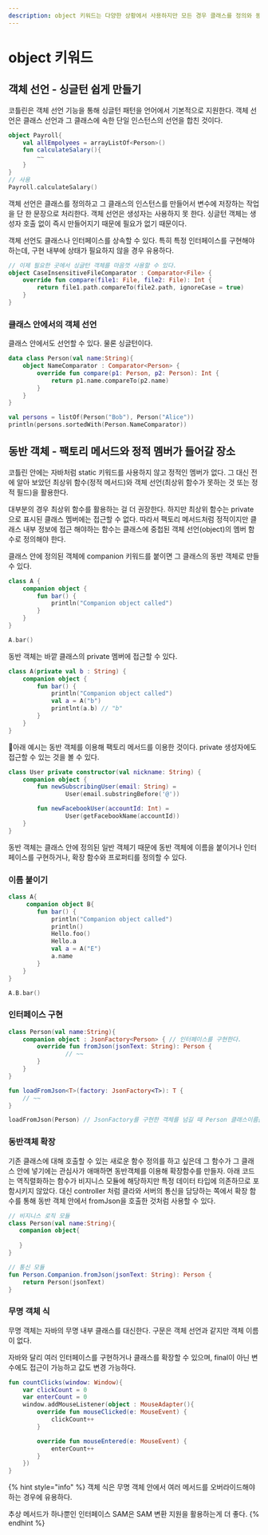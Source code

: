 ```yaml
---
description: object 키워드는 다양한 상황에서 사용하지만 모든 경우 클래스를 정의와 동시에 인스턴스를 생성한다는 공통점이 있다.
---
```


# object 키워드

## 객체 선언 - 싱글턴 쉽게 만들기

코틀린은 객체 선언 기능을 통해 싱글턴 패턴을 언어에서 기본적으로 지원한다. 객체 선언은 클래스 선언과 그 클래스에 속한 단일 인스턴스의 선언을 합친 것이다.

```kotlin
object Payroll{
    val allEmpolyees = arrayListOf<Person>()
    fun calculateSalary(){
        ~~
    }
}
// 사용
Payroll.calculateSalary()
```

객체 선언은 클래스를 정의하고 그 클래스의 인스턴스를 만들어서 변수에 저장하는 작업을 단 한 문장으로 처리한다. 객체 선언은 생성자는 사용하지 못 한다. 싱글턴 객체는 생성자 호출 없이 즉시 만들어지기 때문에 필요가 없기 때문이다.&#x20;

객체 선언도 클래스나 인터페이스를 상속할 수 있다. 특히 특정 인터페이스를 구현해야 하는데, 구현 내부에 상태가 필요하지 않을 경우 유용하다.&#x20;

```kotlin
// 이제 필요한 곳에서 싱글턴 객체를 마음껏 사용할 수 있다. 
object CaseInsensitiveFileComparator : Comparator<File> {
    override fun compare(file1: File, file2: File): Int {
        return file1.path.compareTo(file2.path, ignoreCase = true)
    }
} 
```

### 클래스 안에서의 객체 선언&#x20;

클래스 안에서도 선언할 수 있다. 물론 싱글턴이다.

```kotlin
data class Person(val name:String){
    object NameComparator : Comparator<Person> {
        override fun compare(p1: Person, p2: Person): Int {
            return p1.name.compareTo(p2.name)
        }
    }
}

val persons = listOf(Person("Bob"), Person("Alice"))
println(persons.sortedWith(Person.NameComparator))
```



## 동반 객체 - 팩토리 메서드와 정적 멤버가 들어갈 장소&#x20;

코틀린 안에는 자바처럼 static 키워드를 사용하지 않고 정적인 멤버가 없다. 그 대신 전에 알아 보았던 최상위 함수(정적 메서드)와 객체 선언(최상위 함수가 못하는 것 또는 정적 필드)을 활용한다.&#x20;

대부분의 경우 최상위 함수를 활용하는 걸 더 권장한다. 하지만 최상위 함수는 private으로 표시된 클래스 멤버에는 접근할 수 없다. 따라서 팩토리 메서드처럼 정적이지만 클래스 내부 정보에 접근 해야하는 함수는 클래스에 중첩된 객체 선언(object)의 멤버 함수로 정의해야 한다.&#x20;

클래스 안에 정의된 객체에 companion 키워드를 붙이면 그 클래스의 동반 객체로 만들 수 있다.&#x20;

```kotlin
class A {
    companion object {
        fun bar() {
            println("Companion object called")
        }
    }
}

A.bar()
```



동반 객체는 바깥 클래스의 private 멤버에 접근할 수 있다.&#x20;

```kotlin
class A(private val b : String) {
    companion object {
        fun bar() {
            println("Companion object called")
            val a = A("b")
            printlnt(a.b) // "b"
        }
    }
}
```

아래 예시는 동반 객체를 이용해 팩토리 메서드를 이용한 것이다. private 생성자에도 접근할 수 있는 것을 볼 수 있다.

```kotlin
class User private constructor(val nickname: String) {
    companion object {
        fun newSubscribingUser(email: String) =
                User(email.substringBefore('@'))

        fun newFacebookUser(accountId: Int) =
                User(getFacebookName(accountId))
    }
}
```



동반 객체는 클래스 안에 정의된 일반 객체기 때문에 동반 객체에 이름을 붙이거나 인터페이스를 구현하거나, 확장 함수와 프로퍼티를 정의할 수 있다.



### 이름 붙이기&#x20;

```kotlin
class A{
     companion object B{
        fun bar() {
            println("Companion object called")
            println()
            Hello.foo()
            Hello.a
            val a = A("E")
            a.name
        }
    }
}

A.B.bar()
```



### 인터페이스 구현&#x20;

```kotlin
class Person(val name:String){
    companion object : JsonFactory<Person> { // 인터페이스를 구현한다.
        override fun fromJson(jsonText: String): Person {
                // ~~
        }
    }
}

fun loadFromJson<T>(factory: JsonFactory<T>): T {
    // ~~ 
}

loadFromJson(Person) // JsonFactory를 구현한 객체를 넘길 때 Person 클래스이름을 넘김
```



### 동반객체 확장

기존 클래스에 대해 호출할 수 있는 새로운 함수 정의를 하고 싶은데 그 함수가 그 클래스 안에 넣기에는 관심사가 애매하면 동반객체를 이용해 확장함수를 만들자. 아래 코드는 역직렬화하는 함수가 비지니스 모듈에 해당하지만 특정 데이터 타입에 의존하므로 포함시키지 않았다. 대신 controller 처럼 클라와 서버의 통신을 담당하는 쪽에서 확장 함수를 통해 동반 객체 안에서 fromJson을 호출한 것처럼 사용할 수 있다.

```kotlin
// 비지니스 로직 모듈
class Person(val name:String){
   companion object{
       
   }
}

// 통신 모듈 
fun Person.Companion.fromJson(jsonText: String): Person {
    return Person(jsonText)
}
```



### 무명 객체 식

무명 객체는 자바의 무명 내부 클래스를 대신한다. 구문은 객체 선언과 같지만 객체 이름이 없다.&#x20;

자바와 달리 여러 인터페이스를 구현하거나 클래스를 확장할 수 있으며, final이 아닌 변수에도 접근이 가능하고 값도 변경 가능하다.&#x20;

```kotlin
fun countClicks(window: Window){
    var clickCount = 0 
    var enterCount = 0
    window.addMouseListener(object : MouseAdapter(){
        override fun mouseClicked(e: MouseEvent) {
            clickCount++
        }

        override fun mouseEntered(e: MouseEvent) {
            enterCount++
        }
    })
}
```

{% hint style="info" %}
객체 식은 무명 객체 안에서 여러 메서드를 오버라이드해야 하는 경우에 유용하다.&#x20;

추상 메서드가 하나뿐인 인터페이스 SAM은 SAM 변환 지원을 활용하는게 더 좋다.
{% endhint %}







